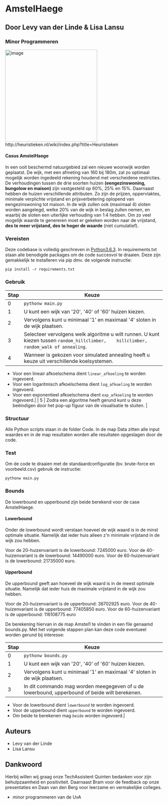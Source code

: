 # AmstelHaege
## Door Levy van der Linde & Lisa Lansu
### Minor Programmeren

<img width="294" alt="image" src="https://user-images.githubusercontent.com/47352487/58120398-75876900-7c05-11e9-8a51-82610d15c29d.png">
http://heuristieken.nl/wiki/index.php?title=Heuristieken

#### Casus AmstelHaege
In een ooit beschermd natuurgebied zal een nieuwe woonwijk worden geplaatst. De wijk, met een afmeting van 160 bij 180m, zal zo optimaal mogelijk worden ingedeeld rekening houdend met verscheidene restricties. De verhoudingen tussen de drie soorten huizen **(eengezinswoning, bungolow en maison)** zijn vastgesteld op 60%, 25% en 15%. Daarnaast hebben de huizen verschillende attributen. Zo zijn de prijzen, oppervlaktes, minimale verplichte vrijstand en prijsverbetering oplopend van eengezinswoning tot maison. In de wijk zullen ook (maximaal 4) sloten worden aangelegd, welke 20% van de wijk in beslag zullen nemen, en waarbij de sloten een uiterlijke verhouding van 1:4 hebben. Om zo veel mogelijk waarde te genereren moet er gekeken worden naar de vrijstand, **des te meer vrijstand, des te hoger de waarde** (niet cumulatief).

### Vereisten

Deze codebase is volledig geschreven in [Python3.6.3](https://www.python.org/downloads/). In requirements.txt staan alle benodigde packages om de code succesvol te draaien. Deze zijn gemakkelijk te installeren via pip dmv. de volgende instructie:

```
pip install -r requirements.txt
```

### Gebruik
| Stap | Keuze|
|--------|------------------------------|
| 0 | `pythonw main.py`
| 1 | U kunt een wijk van '20', '40' of '60' huizen kiezen. |
| 2 | Vervolgens kunt u minimaal '1' en maximaal '4' sloten in de wijk plaatsen.  |
| 3 | Selecteer vervolgens welk algoritme u wilt runnen. U kunt kiezen tussen `random_hillclimber,    hillclimber, random_walk of annealing`. |
| 4 | Wanneer is gekozen voor simulated annealing heeft u keuze uit verschillende koelsystemen.
- Voor een lineair afkoelschema dient `linear_afkoeling` te worden ingevoerd.
- Voor een logaritmisch afkoelschema dient `log_afkoeling` te worden ingevoerd.
- Voor een exponentieel afkoelschema dient `exp_afkoeling` te worden ingevoerd.|
| 5 | Zodra een algoritme heeft gerund kunt u deze beëindigen door het pop-up figuur van de visualisatie te sluiten. |


### Structuur

Alle Python scripts staan in de folder Code. In de map Data zitten alle input waardes en in de map resultaten worden alle resultaten opgeslagen door de code.

### Test 
Om de code te draaien met de standaardconfiguratie (bv. brute-force en voorbeeld.csv) gebruik de instructie:

```
pythonw main.py
```

### Bounds

De lowerbound en upperbound zijn beide berekend voor de case AmstelHaege.

#### Lowerbound
Onder de lowerbound wordt verstaan hoeveel de wijk waard is in de minst optimale situatie. Namelijk dat ieder huis alleen z'n minimale vrijstand in de wijk zou hebben.
        
Voor de 20-huizenvariant is de lowerbound: 7245000 euro.
Voor de 40-huizenvariant is de lowerbound: 14490000 euro.
Voor de 60-huizenvariant is de lowerbound: 21735000 euro.     

#### Upperbound
De upperbound geeft aan hoeveel de wijk waard is in de meest optimale situatie. Namelijk dat ieder huis de maximale vrijstand in de wijk zou hebben.

Voor de 20-huizenvariant is de upperbound: 38702925 euro.
Voor de 40-huizenvariant is de upperbound: 77405850 euro.
Voor de 60-huizenvariant is de upperbound: 116108775 euro

De berekening hiervan in de map Amstel1 te vinden in een file genaamd bounds.py. Met het volgende stappen plan kan deze code eventueel worden gerund bij interesse:

| Stap | Keuze|
|--------|------------------------------|
| 0 | `pythonw bounds.py`
| 1 | U kunt een wijk van '20', '40' of '60' huizen kiezen. |
| 2 | Vervolgens kunt u minimaal '1' en maximaal '4' sloten in de wijk plaatsen.  |
| 3 | In dit commando mag worden meegegeven of u de lowerbound, upperbound of beide wilt berekenen.
- Voor de lowerbound dient `lowerbound` te worden ingevoerd.
- Voor de upperbound dient `upperbound` te worden ingevoerd.
- Om beide te berekenen mag `beide` worden ingevoerd.|

## Auteurs

* Levy van der Linde
* Lisa Lansu

## Dankwoord

Hierbij willen wij graag onze TechAssistent Quinten bedanken voor zijn behulpzaamheid en positiviteit. 
Daarnaast Bram voor de feedback op onze presentaties en Daan van den Berg voor leerzame en vermakelijke colleges. 
* minor programmeren van de UvA

